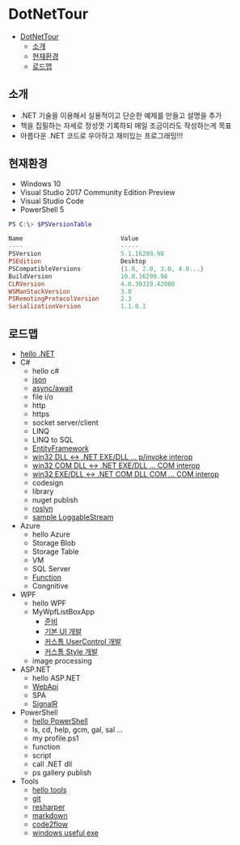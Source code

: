 # DotNetTour

<!-- TOC -->

- [DotNetTour](#dotnettour)
    - [소개](#%EC%86%8C%EA%B0%9C)
    - [현재환경](#%ED%98%84%EC%9E%AC%ED%99%98%EA%B2%BD)
    - [로드맵](#%EB%A1%9C%EB%93%9C%EB%A7%B5)

<!-- /TOC -->

## 소개

- .NET 기술을 이용해서 실용적이고 단순한 예제를 만들고 설명을 추가
- 책을 집필하는 자세로 정성껏 기록하되 매일 조금이라도 작성하는게 목표
- 아름다운 .NET 코드로 우아하고 재미있는 프로그래밍!!!

## 현재환경
- Windows 10
- Visual Studio 2017 Community Edition Preview
- Visual Studio Code
- PowerShell 5

```powershell
PS C:\> $PSVersionTable

Name                           Value
----                           -----
PSVersion                      5.1.16299.98
PSEdition                      Desktop
PSCompatibleVersions           {1.0, 2.0, 3.0, 4.0...}
BuildVersion                   10.0.16299.98
CLRVersion                     4.0.30319.42000
WSManStackVersion              3.0
PSRemotingProtocolVersion      2.3
SerializationVersion           1.1.0.1
```

## 로드맵
- [hello .NET](/hello-dot-net/README.md)
- C#
    - hello c#
    - [json](/cs-json/README.md)
    - [async/await](/cs-async-await/README.md)
    - file i/o
    - http
    - https
    - socket server/client
    - LINQ
    - LINQ to SQL
    - [EntityFramework](/cs-ef/README.md)
    - [win32 DLL <-> .NET EXE/DLL ... p/invoke interop](/cs-win32-pinvoke/README.md)
    - [win32 COM DLL <-> .NET EXE/DLL ... COM interop](/cs-win32-com-dot-net-interop/README.md)
    - [win32 EXE/DLL <-> .NET COM DLL COM ... COM interop](/cs-win32-dot-com-net-interop/README.md)
    - codesign
    - library
    - nuget publish
    - [roslyn](/cs-roslyn/README.md)
    - [sample LoggableStream](/cs-sample-loggablestream/README.md)
- Azure
    - hello Azure
    - Storage Blob
    - Storage Table
    - VM
    - SQL Server
    - [Function](/azure-function/README.md)
    - Congnitive
- WPF
    - hello WPF
    - MyWpfListBoxApp 
        - [준비](/wpf/MyWpfListBoxApp/0-prepare/README.md)
        - [기본 UI 개발](/wpf/MyWpfListBoxApp/1-basic-ui/README.md)
        - [커스톰 UserControl 개발](/wpf/MyWpfListBoxApp/2-custom-usercontrol/README.md)
        - [커스톰 Style 개발](/wpf/MyWpfListBoxApp/3-custom-style/README.md)
    - image processing
- ASP.NET
    - hello ASP.NET
    - [WebApi](/asp-net-web-api/README.md)
    - SPA
    - [SignalR](/asp-net-signalr/READMD.md)
- PowerShell
    - [hello PowerShell](/ps-hello-ps/README.md)
    - ls, cd, help, gcm, gal, sal ...
    - my profile.ps1
    - function
    - script
    - call .NET dll
    - ps gallery publish
- Tools
    - [hello tools](/tools-hello-tools/README.md)
    - [git](/tools-git/README.md)
    - [resharper](/tools-resharper/README.md)
    - [markdown](/tools-md/README.md)
    - [code2flow](/tools-code2flow/README.md)
    - [windows useful exe](/tools-win-useful-exe/README.md)